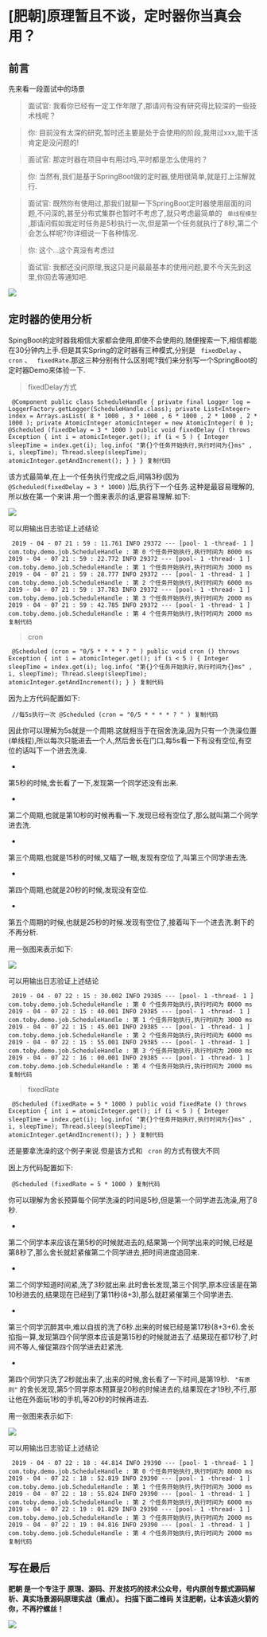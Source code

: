 # [肥朝]原理暂且不谈，定时器你当真会用？ #

## 前言 ##

先来看一段面试中的场景

> 
> 
> 
> 面试官: 我看你已经有一定工作年限了,那请问有没有研究得比较深的一些技术栈呢？
> 
> 

> 
> 
> 
> 你: 目前没有太深的研究,暂时还主要是处于会使用的阶段,我用过xxx,能干活肯定是没问题的!
> 
> 

> 
> 
> 
> 面试官: 那定时器在项目中有用过吗,平时都是怎么使用的？
> 
> 

> 
> 
> 
> 你: 当然有,我们是基于SpringBoot做的定时器,使用很简单,就是打上注解就行.
> 
> 

> 
> 
> 
> 面试官: 既然你有使用过,那我们就聊一下SpringBoot定时器使用层面的问题,不问深的,甚至分布式集群也暂时不考虑了,就只考虑最简单的 `
> 单线程模型` ,那请问假如我定时任务是5秒执行一次,但是第一个任务就执行了8秒,第二个会怎么样呢?你详细说一下各种情况.
> 
> 

> 
> 
> 
> 你: 这个...这个真没有考虑过
> 
> 

> 
> 
> 
> 面试官: 我都还没问原理,我这只是问最最基本的使用问题,要不今天先到这里,你回去等通知吧.
> 
> 

![](https://user-gold-cdn.xitu.io/2019/4/12/16a0d9d7cea79cfa?imageView2/0/w/1280/h/960/ignore-error/1)

## 定时器的使用分析 ##

SpingBoot的定时器我相信大家都会使用,即使不会使用的,随便搜索一下,相信都能在30分钟内上手.但是其实Spring的定时器有三种模式,分别是 ` fixedDelay` 、 ` cron` 、 ` fixedRate`.那这三种分别有什么区别呢?我们来分别写一个SpringBoot的定时器Demo来体验一下.

> 
> 
> 
> fixedDelay方式
> 
> 

` @Component public class ScheduleHandle { private final Logger log = LoggerFactory.getLogger(ScheduleHandle.class); private List<Integer> index = Arrays.asList( 8 * 1000 , 3 * 1000 , 6 * 1000 , 2 * 1000 , 2 * 1000 ); private AtomicInteger atomicInteger = new AtomicInteger( 0 ); @Scheduled (fixedDelay = 3 * 1000 ) public void fixedDelay () throws Exception { int i = atomicInteger.get(); if (i < 5 ) { Integer sleepTime = index.get(i); log.info( "第{}个任务开始执行,执行时间为{}ms" , i, sleepTime); Thread.sleep(sleepTime); atomicInteger.getAndIncrement(); } } } 复制代码`

该方式最简单,在上一个任务执行完成之后,间隔3秒(因为 ` @Scheduled(fixedDelay = 3 * 1000)` )后,执行下一个任务.这种是最容易理解的,所以放在第一个来讲.用一个图来表示的话,更容易理解.如下:

![](https://user-gold-cdn.xitu.io/2019/4/12/16a0d9d47a751190?imageView2/0/w/1280/h/960/ignore-error/1)

可以用输出日志验证上述结论

` 2019 - 04 - 07 21 : 59 : 11.761 INFO 29372 --- [pool- 1 -thread- 1 ] com.toby.demo.job.ScheduleHandle : 第 0 个任务开始执行,执行时间为 8000 ms 2019 - 04 - 07 21 : 59 : 22.772 INFO 29372 --- [pool- 1 -thread- 1 ] com.toby.demo.job.ScheduleHandle : 第 1 个任务开始执行,执行时间为 3000 ms 2019 - 04 - 07 21 : 59 : 28.777 INFO 29372 --- [pool- 1 -thread- 1 ] com.toby.demo.job.ScheduleHandle : 第 2 个任务开始执行,执行时间为 6000 ms 2019 - 04 - 07 21 : 59 : 37.783 INFO 29372 --- [pool- 1 -thread- 1 ] com.toby.demo.job.ScheduleHandle : 第 3 个任务开始执行,执行时间为 2000 ms 2019 - 04 - 07 21 : 59 : 42.785 INFO 29372 --- [pool- 1 -thread- 1 ] com.toby.demo.job.ScheduleHandle : 第 4 个任务开始执行,执行时间为 2000 ms 复制代码`
> 
> 
> 
> 
> cron
> 
> 

` @Scheduled (cron = "0/5 * * * * ? " ) public void cron () throws Exception { int i = atomicInteger.get(); if (i < 5 ) { Integer sleepTime = index.get(i); log.info( "第{}个任务开始执行,执行时间为{}ms" , i, sleepTime); Thread.sleep(sleepTime); atomicInteger.getAndIncrement(); } } 复制代码`

因为上方代码配置如下:

` //每5s执行一次 @Scheduled (cron = "0/5 * * * * ? " ) 复制代码`

因此你可以理解为5s就是一个周期.这就相当于在宿舍洗澡,因为只有一个洗澡位置(单线程),所以每次只能进去一个人,然后舍长在门口,每5s看一下有没有空位,有空位的话叫下一个进去洗澡.

* 

第5秒的时候,舍长看了一下,发现第一个同学还没有出来.

* 

第二个周期,也就是第10秒的时候再看一下.发现已经有空位了,那么就叫第二个同学进去洗.

* 

第三个周期,也就是15秒的时候,又瞄了一眼,发现有空位了,叫第三个同学进去洗.

* 

第四个周期,也就是20秒的时候,发现没有空位.

* 

第五个周期的时候,也就是25秒的时候.发现有空位了,接着叫下一个进去洗.剩下的不再分析.

用一张图来表示如下:

![](https://user-gold-cdn.xitu.io/2019/4/12/16a0d9cfc8f85377?imageView2/0/w/1280/h/960/ignore-error/1)

可以用输出日志验证上述结论

` 2019 - 04 - 07 22 : 15 : 30.002 INFO 29385 --- [pool- 1 -thread- 1 ] com.toby.demo.job.ScheduleHandle : 第 0 个任务开始执行,执行时间为 8000 ms 2019 - 04 - 07 22 : 15 : 40.001 INFO 29385 --- [pool- 1 -thread- 1 ] com.toby.demo.job.ScheduleHandle : 第 1 个任务开始执行,执行时间为 3000 ms 2019 - 04 - 07 22 : 15 : 45.001 INFO 29385 --- [pool- 1 -thread- 1 ] com.toby.demo.job.ScheduleHandle : 第 2 个任务开始执行,执行时间为 6000 ms 2019 - 04 - 07 22 : 15 : 55.001 INFO 29385 --- [pool- 1 -thread- 1 ] com.toby.demo.job.ScheduleHandle : 第 3 个任务开始执行,执行时间为 2000 ms 2019 - 04 - 07 22 : 16 : 00.001 INFO 29385 --- [pool- 1 -thread- 1 ] com.toby.demo.job.ScheduleHandle : 第 4 个任务开始执行,执行时间为 2000 ms 复制代码`
> 
> 
> 
> 
> fixedRate
> 
> 

` @Scheduled (fixedRate = 5 * 1000 ) public void fixedRate () throws Exception { int i = atomicInteger.get(); if (i < 5 ) { Integer sleepTime = index.get(i); log.info( "第{}个任务开始执行,执行时间为{}ms" , i, sleepTime); Thread.sleep(sleepTime); atomicInteger.getAndIncrement(); } } 复制代码`

还是要拿洗澡的这个例子来说.但是该方式和 ` cron` 的方式有很大不同

因上方代码配置如下:

` @Scheduled (fixedRate = 5 * 1000 ) 复制代码`

你可以理解为舍长预算每个同学洗澡的时间是5秒,但是第一个同学进去洗澡,用了8秒.

* 

第二个同学本来应该在第5秒的时候就进去的,结果第一个同学出来的时候,已经是第8秒了,那么舍长就赶紧催第二个同学进去,把时间进度追回来.

* 

第二个同学知道时间紧,洗了3秒就出来.此时舍长发现,第三个同学,原本应该是在第10秒进去的,结果现在已经到了第11秒(8+3),那么就赶紧催第三个同学进去.

* 

第三个同学沉醉其中,难以自拔的洗了6秒.出来的时候已经是第17秒(8+3+6).舍长掐指一算,发现第四个同学原本应该是第15秒的时候就进去了.结果现在都17秒了,时间不等人,催促第四个同学进去赶紧洗.

* 

第四个同学只洗了2秒就出来了,出来的时候,舍长看了一下时间,是第19秒. ` "有原则"` 的舍长发现,第5个同学原本预算是20秒的时候进去的,结果现在才19秒,不行,那让他在外面玩1秒的手机,等20秒的时候再进去.

用一张图来表示如下:

![](https://user-gold-cdn.xitu.io/2019/4/12/16a0d9cc68586af2?imageView2/0/w/1280/h/960/ignore-error/1)

可以用输出日志验证上述结论

` 2019 - 04 - 07 22 : 18 : 44.814 INFO 29390 --- [pool- 1 -thread- 1 ] com.toby.demo.job.ScheduleHandle : 第 0 个任务开始执行,执行时间为 8000 ms 2019 - 04 - 07 22 : 18 : 52.819 INFO 29390 --- [pool- 1 -thread- 1 ] com.toby.demo.job.ScheduleHandle : 第 1 个任务开始执行,执行时间为 3000 ms 2019 - 04 - 07 22 : 18 : 55.824 INFO 29390 --- [pool- 1 -thread- 1 ] com.toby.demo.job.ScheduleHandle : 第 2 个任务开始执行,执行时间为 6000 ms 2019 - 04 - 07 22 : 19 : 01.829 INFO 29390 --- [pool- 1 -thread- 1 ] com.toby.demo.job.ScheduleHandle : 第 3 个任务开始执行,执行时间为 2000 ms 2019 - 04 - 07 22 : 19 : 04.816 INFO 29390 --- [pool- 1 -thread- 1 ] com.toby.demo.job.ScheduleHandle : 第 4 个任务开始执行,执行时间为 2000 ms 复制代码`

## 写在最后 ##

**肥朝 是一个专注于 原理、源码、开发技巧的技术公众号，号内原创专题式源码解析、真实场景源码原理实战（重点）。 扫描下面二维码 关注肥朝，让本该造火箭的你，不再拧螺丝！**

![](https://user-gold-cdn.xitu.io/2019/4/12/16a0d9c775e8a951?imageslim)
